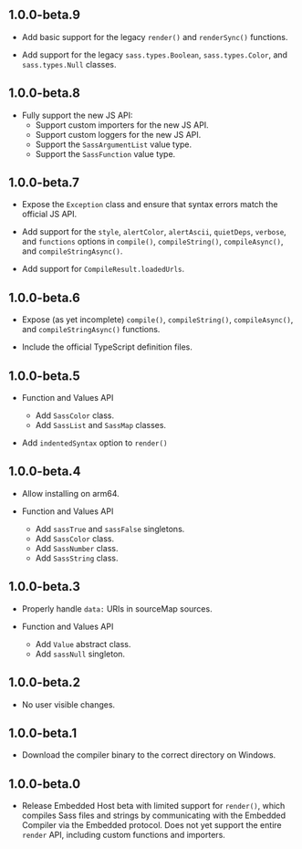 ## 1.0.0-beta.9

* Add basic support for the legacy `render()` and `renderSync()` functions.

* Add support for the legacy `sass.types.Boolean`, `sass.types.Color`, and
  `sass.types.Null` classes.

## 1.0.0-beta.8

* Fully support the new JS API:
  * Support custom importers for the new JS API.
  * Support custom loggers for the new JS API.
  * Support the `SassArgumentList` value type.
  * Support the `SassFunction` value type.

## 1.0.0-beta.7

* Expose the `Exception` class and ensure that syntax errors match the official
  JS API.

* Add support for the `style`, `alertColor`, `alertAscii`, `quietDeps`,
  `verbose`, and `functions` options in `compile()`, `compileString()`,
  `compileAsync()`, and `compileStringAsync()`.

* Add support for `CompileResult.loadedUrls`.

## 1.0.0-beta.6

* Expose (as yet incomplete) `compile()`, `compileString()`, `compileAsync()`,
  and `compileStringAsync()` functions.

* Include the official TypeScript definition files.

## 1.0.0-beta.5

- Function and Values API
  - Add `SassColor` class.
  - Add `SassList` and `SassMap` classes.

- Add `indentedSyntax` option to `render()`

## 1.0.0-beta.4

- Allow installing on arm64.

- Function and Values API
  - Add `sassTrue` and `sassFalse` singletons.
  - Add `SassColor` class.
  - Add `SassNumber` class.
  - Add `SassString` class.

## 1.0.0-beta.3

- Properly handle `data:` URIs in sourceMap sources.

- Function and Values API
  - Add `Value` abstract class.
  - Add `sassNull` singleton.

## 1.0.0-beta.2

- No user visible changes.

## 1.0.0-beta.1

- Download the compiler binary to the correct directory on Windows.

## 1.0.0-beta.0

- Release Embedded Host beta with limited support for `render()`, which compiles
  Sass files and strings by communicating with the Embedded Compiler via the
  Embedded protocol. Does not yet support the entire `render` API, including
  custom functions and importers.
